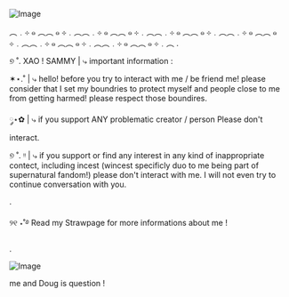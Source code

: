![Image](https://github.com/user-attachments/assets/d78d6630-f3d2-4589-8ba7-651344ff909c) 


︵﹒⊹ ๑ ︵︵ ๑ ⊹﹒︵︵﹒⊹ ๑ ︵︵ ๑ ⊹﹒︵︵﹒⊹ ๑ ︵︵ ๑ ⊹﹒︵︵﹒⊹ ๑ ︵︵ ๑ ⊹﹒︵︵﹒⊹ ๑ ︵︵ ๑ ⊹﹒︵︵﹒⊹ ๑ ︵︵ ๑ ⊹﹒︵
.


  
୭ ˚.  XAO ! SAMMY 
|
 ⤷ important information :

✶⋆.˚
|
 ⤷ hello! before you try to interact with me / be friend me! please consider that I set my boundries to protect myself and people close to me from getting harmed! please respect those boundires. 

༘⋆✿
|
 ⤷ if you support ANY problematic creator / person Please don't interact.

୭ ˚. ᵎᵎ
|
 ⤷ if you support or find any interest in any kind of inappropriate contect, including incest (wincest specificly duo to me being part of supernatural fandom!) please don't interact with me. I will not even try to continue conversation with you. 


.


୨୧ ⋆˚࿔ Read my Strawpage for more informations about me !



.

![Image](https://github.com/user-attachments/assets/38f759f0-58b8-432d-8c41-1062718c1d6e)

me and Doug is question ! 
